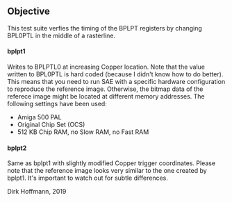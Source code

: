 ## Objective

This test suite verfies the timing of the BPLPT registers by changing BPL0PTL in the middle of a rasterline.

#### bplpt1

Writes to BPLPTL0 at increasing Copper location. Note that the value written to BPL0PTL is hard coded (because I didn't know how to do  better). This means that you need to run SAE with a specific hardware configuration to reproduce the reference image. Otherwise, the bitmap data of the referece image might be located at different memory addresses. The following settings have been used:

- Amiga 500 PAL
- Original Chip Set (OCS)
- 512 KB Chip RAM, no Slow RAM, no Fast RAM

#### bplpt2

Same as bplpt1 with slightly modified Copper trigger coordinates. Please note that the reference image looks very similar to the one created by bplpt1. It's important to watch out for subtle differences.


Dirk Hoffmann, 2019